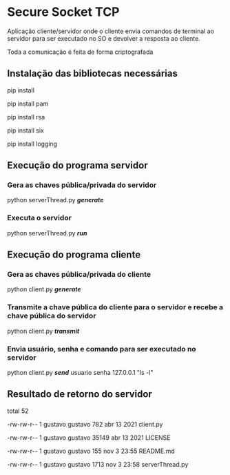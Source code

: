 # Secure Socket TCP
Aplicação cliente/servidor onde o cliente envia comandos de terminal ao servidor para ser executado no SO e devolver a resposta ao cliente.

Toda a comunicação é feita de forma criptografada
## Instalação das bibliotecas necessárias
pip install 

pip install pam 

pip install rsa 

pip install six 

pip install logging

## Execução do programa servidor
### Gera as chaves pública/privada do servidor 
python serverThread.py **_generate_**
### Executa o servidor
python serverThread.py **_run_**

## Execução do programa cliente
### Gera as chaves pública/privada do cliente
python client.py **_generate_**
### Transmite a chave pública do cliente para o servidor e recebe a chave pública do servidor
python client.py **_transmit_**
### Envia usuário, senha e comando para ser executado no servidor
python client.py **_send_** usuario senha 127.0.0.1 "ls -l"

## Resultado de retorno do servidor
total 52

-rw-rw-r-- 1 gustavo gustavo   782 abr 13  2021 client.py

-rw-rw-r-- 1 gustavo gustavo 35149 abr 13  2021 LICENSE

-rw-rw-r-- 1 gustavo gustavo   155 nov  3 23:55 README.md

-rw-rw-r-- 1 gustavo gustavo  1713 nov  3 23:58 serverThread.py
